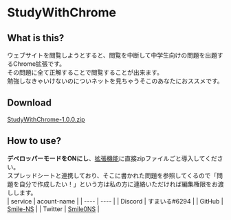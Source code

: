 # StudyWithChrome  
## What is this?  
ウェブサイトを閲覧しようとすると、閲覧を中断して中学生向けの問題を出題するChrome拡張です。  
その問題に全て正解することで閲覧することが出来ます。  
勉強しなきゃいけないのについネットを見ちゃうそこのあなたにおススメです。  
## Download  
[StudyWithChrome-1.0.0.zip](https://github.com/Smile-NS/StudyWithChrome/raw/master/StudyWithChrome-1.0.0.zip)  
## How to use?  
**デベロッパーモードをONにし**、[拡張機能](chrome://extensions/)に直接zipファイルごと導入してください。  
スプレッドシートと連携しており、そこに書かれた問題を参照してくるので「問題を自分で作成したい！」という方は私の方に連絡いただければ編集権限をお渡しします。  
 | service | acount-name | 
 | ---- | ---- |
 | Discord | すまいる#6294 |
 | GitHub | [Smile-NS](https://github.com/Smile-NS) |
 | Twitter | [Smile0NS](https://twitter.com/Smile0NS) |
